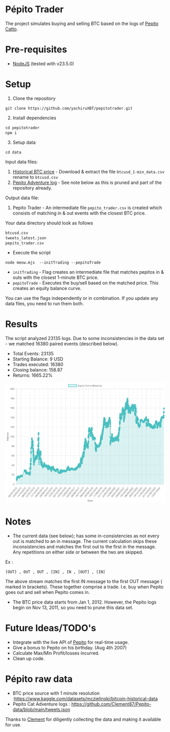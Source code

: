 # Pépito Trader

The project simulates buying and selling BTC based on the logs of [Pepito Catto](https://x.com/PepitoTheCat).

# Pre-requisites
- [NodeJS](https://nodejs.org/en/download) (tested with v23.5.0)

# Setup
1. Clone the repository

``` 
git clone https://github.com/yachiruXBT/pepitotrader.git
```

2. Install dependencies
```
cd pepitotrader
npm i
```

3. Setup data 
```
cd data
```
Input data files:
1. [Historical BTC price](https://www.kaggle.com/datasets/mczielinski/bitcoin-historical-data) - Download & extract the file `btcusd_1-min_data.csv` rename to `btcusd.csv`
2. [Pepito Adventure log](https://github.com/Clement87/Pepito-data/blob/main/tweets.json) - See note below as this is pruned  and part of the repository already.

Output data file:
1. Pepito Trader - An intermediate file `pepito_trader.csv` is created which consists of matching in & out events with the closest BTC price. 

Your data directory should look as follows
```
btcusd.csv
tweets_latest.json
pepito_trader.csv
```
   

- Execute the script
```
node meow.mjs  --initTrading --pepitoTrade
```
- `initTrading` - Flag creates an intermediate file that matches pepitos in & outs with the closest 1-minute BTC price. 
- `pepitoTrade` - Executes the buy/sell based on the matched price. This creates an equity balance curve. 

You can use the flags independently or in combination. If you update any data files, you need to run them both.

# Results
The script analyzed 23135 logs. Due to some inconsistencies in the data set - we matched 16380 paired events (described below).
- Total Events: 23135
- Starting Balance: 9 USD
- Trades executed: 16380
- Closing balance: 158.87
- Returns: 1665.22%

![](./balanceEquityCurve.png)

# Notes
- The current data (see below); has some in-consistencies as not every out is matched to an in message.
The current calculation skips these inconsistencies and matches the first out to the first in the message.
Any repetitions on either side or between the two are skipped.

Ex :
```
[OUT] , OUT , OUT , [IN] , IN , [OUT] , [IN]
```
The above stream matches the first IN message to the first OUT message ( marked in brackets).
These together comprise a trade. I.e. buy when Pepito goes out and sell when Pepito comes in. 

- The BTC price data starts from Jan 1, 2012. However, the Pepito logs begin on Nov 13, 2011, so you need
to prune this data set.


# Future Ideas/TODO's
- Integrate with the live API of [Pepito](https://github.com/Clement87/Pepito-API) for real-time usage.
- Give a bonus to Pepito on his birthday. (Aug 4th 2007)
- Calculate Max/Min Profit/losses incurred.
- Clean up code.

# Pépito raw data
- BTC price source with 1 minute resolution :https://www.kaggle.com/datasets/mczielinski/bitcoin-historical-data
- Pepito Cat Adventure logs : https://github.com/Clement87/Pepito-data/blob/main/tweets.json

Thanks to [Clement](https://github.com/Clement87) for diligently collecting the data and making it available for use.
